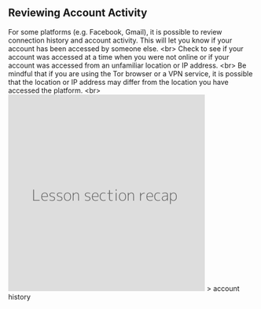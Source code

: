
## Reviewing Account Activity

For some platforms (e.g. Facebook, Gmail), it is possible to review connection history and account activity. This will let you know if your account has been accessed by someone else.
&lt;br&gt;
Check to see if your account was accessed at a time when you were not online or if your account was accessed from an unfamiliar location or IP address.
&lt;br&gt;
Be mindful that if you are using the Tor browser or a VPN service, it is possible that the location or IP address may differ from the location you have accessed the platform.
&lt;br&gt;
![](recap.png)
&gt; account history
